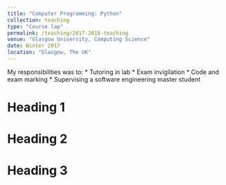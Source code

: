 ```yaml
---
title: "Computer Programming: Python"
collection: teaching
type: "Course lap"
permalink: /teaching/2017-2018-teaching
venue: "Glasgow University, Computing Science"
date: Winter 2017
location: "Glasgow, The UK"
---
```

My responsibilities was to:
    * Tutoring in lab
    * Exam invigilation
    * Code and exam marking
    * Supervising a software engineering master student


Heading 1
======

Heading 2
======

Heading 3
======